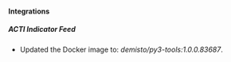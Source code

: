 #### Integrations
##### ACTI Indicator Feed
- Updated the Docker image to: *demisto/py3-tools:1.0.0.83687*.
